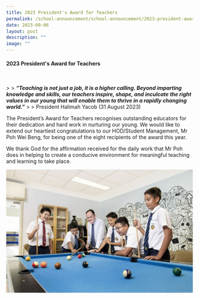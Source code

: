 ```yaml
---
title: 2023 President's Award for Teachers
permalink: /school-announcement/school-announcement/2023-president-award-for-teachers/
date: 2023-09-06
layout: post
description: ""
image: ""
---
```

#### 2023 President's Award for Teachers

<br>

&gt; 
&gt; ***“Teaching is not just a job, it is a higher calling. Beyond imparting knowledge and skills, our teachers inspire, shape, and inculcate the right values in our young that will enable them to thrive in a rapidly changing world.”***
&gt; 
&gt; President Halimah Yacob (31 August 2023)
    

The President’s Award for Teachers recognises outstanding educators for their dedication and hard work in nurturing our young. We would like to extend our heartiest congratulations to our HOD/Student Management, Mr Poh Wei Beng, for being one of the eight recipients of the award this year. 

We thank God for the affirmation received for the daily work that Mr Poh does in helping to create a conducive environment for meaningful teaching and learning to take place.

![](/images/School%20Announcement/2023/2023%20president's%20award%20for%20teachers.JPG)